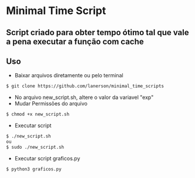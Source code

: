 # Minimal Time Script

## Script criado para obter tempo ótimo tal que vale a pena executar a função com cache

## Uso
- Baixar arquivos diretamente ou pelo terminal
``` bash
$ git clone https://github.com/lanerson/minimal_time_scripts
```
- No arquivo new_script.sh, altere o valor da variavel "exp"
- Mudar Permissões do arquivo
``` bash
$ chmod +x new_script.sh
```
- Executar script
``` bash
$ ./new_script.sh
ou
$ sudo ./new_script.sh
```
- Executar script graficos.py
``` bash
$ python3 graficos.py
```


